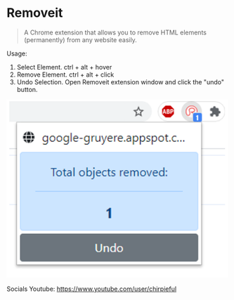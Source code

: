 # Removeit

>A Chrome extension that allows you to remove HTML elements (permanently) from any website easily.

Usage:
1. Select Element. ctrl + alt + hover
2. Remove Element. ctrl + alt + click
3. Undo Selection. Open Removeit extension window and click the "undo" button.

![alt text](https://github.com/ohyicong/removeit-chrome-extension/blob/main/images/undo_element.png "Element removed from website")

Socials
Youtube: https://www.youtube.com/user/chirpieful


